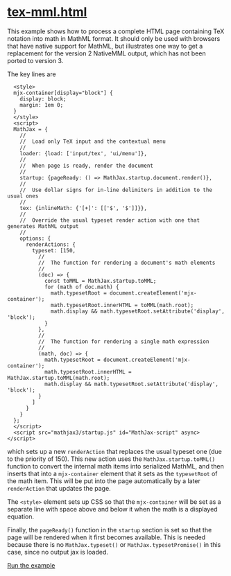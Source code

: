 # [tex-mml.html](https://mathjax.github.io/mj3-demos/tex-mml.html)

This example shows how to process a complete HTML page containing TeX notation into math in MathML format.  It should only be used with browsers that have native support for MathML, but illustrates one way to get a replacement for the version 2 NativeMML output, which has not been ported to version 3.

The key lines are

```
  <style>
  mjx-container[display="block"] {
    display: block;
    margin: 1em 0;
  }
  </style>
  <script>
  MathJax = {
    //
    //  Load only TeX input and the contextual menu
    //
    loader: {load: ['input/tex', 'ui/menu']},
    //
    //  When page is ready, render the document
    //
    startup: {pageReady: () => MathJax.startup.document.render()},
    //
    //  Use dollar signs for in-line delimiters in addition to the usual ones
    //
    tex: {inlineMath: {'[+]': [['$', '$']]}},
    //
    //  Override the usual typeset render action with one that generates MathML output
    //
    options: {
      renderActions: {
        typeset: [150,
          //
          //  The function for rendering a document's math elements
          //
          (doc) => {
            const toMML = MathJax.startup.toMML;
            for (math of doc.math) {
              math.typesetRoot = document.createElement('mjx-container');
              math.typesetRoot.innerHTML = toMML(math.root);
              math.display && math.typesetRoot.setAttribute('display', 'block');
            }
          },
          //
          //  The function for rendering a single math expression
          //
          (math, doc) => {
            math.typesetRoot = document.createElement('mjx-container');
            math.typesetRoot.innerHTML = MathJax.startup.toMML(math.root);
            math.display && math.typesetRoot.setAttribute('display', 'block');
          }
        ]
      }
    }
  };
  </script>
  <script src="mathjax3/startup.js" id="MathJax-script" async></script>
```

which sets up a new `renderAction` that replaces the usual typeset one (due to the priority of 150).  This new action uses the `MathJax.startup.toMML()` function to convert the internal math items into serialized MathML, and then inserts that into a `mjx-container` element that it sets as the `typesetRoot` of the math item.  This will be put into the page automatically by a later `renderAction` that updates the page.

The `<style>` element sets up CSS so that the `mjx-container` will be set as a separate line with space above and below it when the math is a displayed equation.

Finally, the `pageReady()` function in the `startup` section is set so that the page will be rendered when it first becomes available.  This is needed because there is no `MathJax.typeset()` or `MathJax.typesetPromise()` in this case, since no output jax is loaded.

[Run the example](https://mathjax.github.io/mj3-demos/tex-mml.html)
